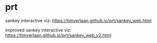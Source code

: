 # prt

sankey interactive viz: https://timverlaan.github.io/prt/sankey_web.html

improved sankey interactive viz: https://timverlaan.github.io/prt/sankey_web_v2.html
